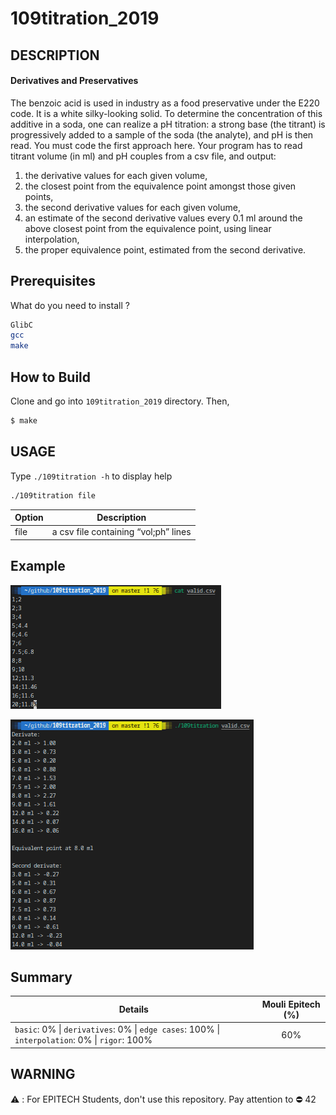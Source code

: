 # 109titration_2019

## DESCRIPTION
#### Derivatives and Preservatives
The benzoic acid is used in industry as a food preservative under the E220 code. It is a white silky-looking solid. To determine the concentration of this additive in a soda, one can realize a pH titration: a strong base (the titrant) is progressively added to a sample of the soda (the analyte), and pH is then read. You must code the first approach here. Your program has to read titrant volume (in ml) and pH couples from a csv file, and output:
1. the derivative values for each given volume,
2. the closest point from the equivalence point amongst those given points,
3. the second derivative values for each given volume,
4. an estimate of the second derivative values every 0.1 ml around the above closest point from the equivalence point, using linear interpolation,
5. the proper equivalence point, estimated from the second derivative.

## Prerequisites
What do you need to install ?
```bash
GlibC
gcc
make
```

## How to Build
Clone and go into `109titration_2019` directory.
Then, 
```bash
$ make
```

## USAGE
Type `./109titration -h` to display help
```bash
./109titration file
```
| Option      | Description   |
| ----------- |:-------------:|
|file | a csv file containing “vol;ph” lines |

## Example
![Example 1](captures/exemple1.png)

![Example 2](captures/exemple2.png)

## Summary
| Details      | Mouli Epitech (%) |
| ------------- |:-------------:|
| `basic`: 0% \| `derivatives`: 0% \| `edge cases`: 100% \| `interpolation`: 0% \| `rigor`: 100% | 60% |

## WARNING
:warning: : For EPITECH Students, don't use this repository. Pay attention to :no_entry: 42